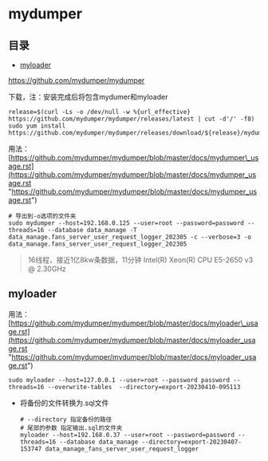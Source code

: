 # mydumper

## 目录

-   [myloader](#myloader)

<https://github.com/mydumper/mydumper>

下载，注：安装完成后将包含mydumer和myloader

```shell
release=$(curl -Ls -o /dev/null -w %{url_effective} https://github.com/mydumper/mydumper/releases/latest | cut -d'/' -f8)
sudo yum install https://github.com/mydumper/mydumper/releases/download/${release}/mydumper-${release:1}.el7.x86_64.rpm
```

用法：[https://github.com/mydumper/mydumper/blob/master/docs/mydumper\_usage.rst](https://github.com/mydumper/mydumper/blob/master/docs/mydumper_usage.rst "https://github.com/mydumper/mydumper/blob/master/docs/mydumper_usage.rst")

```shell
# 导出到-o选项的文件夹
sudo mydumper --host=192.168.0.125 --user=root --password=password --threads=16 --database data_manage -T data_manage.fans_server_user_request_logger_202305 -c --verbose=3 -o data_manage.fans_server_user_request_logger_202305
```

> 16线程，接近1亿8kw条数据，11分钟
> Intel(R) Xeon(R) CPU E5-2650 v3 @ 2.30GHz

## myloader

用法：[https://github.com/mydumper/mydumper/blob/master/docs/myloader\_usage.rst](https://github.com/mydumper/mydumper/blob/master/docs/myloader_usage.rst "https://github.com/mydumper/mydumper/blob/master/docs/myloader_usage.rst")

```shell
sudo myloader --host=127.0.0.1 --user=root --password password --threads=16 --overwrite-tables  --directory=export-20230410-095113
```

-   将备份的文件转换为.sql文件
    ```shell
    # --directory 指定备份的路径
    # 尾部的参数 指定输出.sql的文件夹
    myloader --host=192.168.0.37 --user=root --password=password --threads=16 --database data_manage --directory=export-20230407-153747 data_manage_fans_server_user_request_logger
    ```
